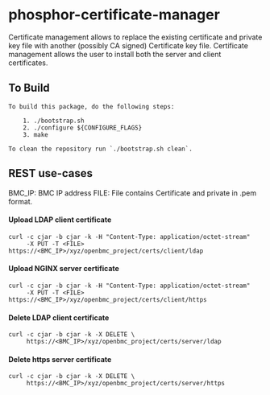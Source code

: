 # phosphor-certificate-manager
Certificate management allows to replace the existing certificate and private
key file with another (possibly CA signed) Certificate key file. Certificate
management allows the user to install both the server and client certificates.

## To Build
```
To build this package, do the following steps:

    1. ./bootstrap.sh
    2. ./configure ${CONFIGURE_FLAGS}
    3. make

To clean the repository run `./bootstrap.sh clean`.
```

## REST use-cases

BMC_IP: BMC IP address
FILE: File contains Certificate and private in .pem format.

#### Upload LDAP client certificate
```
curl -c cjar -b cjar -k -H "Content-Type: application/octet-stream"
     -X PUT -T <FILE> https://<BMC_IP>/xyz/openbmc_project/certs/client/ldap
```

#### Upload NGINX server certificate
```
curl -c cjar -b cjar -k -H "Content-Type: application/octet-stream"
     -X PUT -T <FILE> https://<BMC_IP>/xyz/openbmc_project/certs/client/https
```

#### Delete LDAP client certificate
```
curl -c cjar -b cjar -k -X DELETE \
     https://<BMC_IP>/xyz/openbmc_project/certs/server/ldap
```

#### Delete https server certificate
```
curl -c cjar -b cjar -k -X DELETE \
     https://<BMC_IP>/xyz/openbmc_project/certs/server/https 
```
